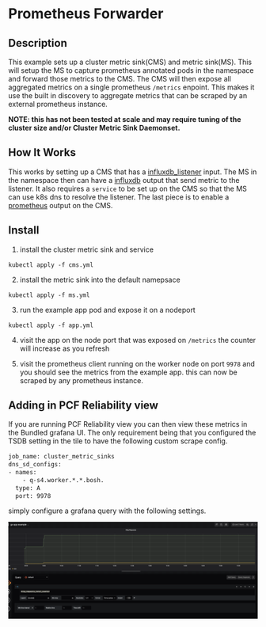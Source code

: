 # Prometheus Forwarder

## Description
This example sets up a cluster metric sink(CMS) and metric sink(MS). This will setup the MS to capture prometheus annotated pods in the namespace and forward those metrics to the CMS. The CMS will then expose all aggregated metrics on a single prometheus `/metrics` enpoint. This makes it use the built in discovery to aggregate metrics that can be scraped by an external prometheus instance.

**NOTE: this has not been tested at scale and may require tuning of the cluster size and/or Cluster Metric Sink Daemonset.**

## How It Works
This works by setting up a CMS that has a [influxdb_listener](https://github.com/influxdata/telegraf/tree/master/plugins/inputs/influxdb_listener) input. The MS in the namespace then can have a [influxdb](https://github.com/influxdata/telegraf/tree/master/plugins/outputs/influxdb) output that send metric to the listener. It also requires a `service`  to be set up on the CMS so that the MS can use k8s dns to resolve the listener. The last piece is to enable a [prometheus](https://github.com/influxdata/telegraf/tree/master/plugins/outputs/prometheus_client) output on the CMS.

## Install

1. install the cluster metric sink and service

```
kubectl apply -f cms.yml
```

2. install the metric sink into the default namepsace

```
kubectl apply -f ms.yml
```

3. run the example app pod and expose it on a nodeport

```
kubectl apply -f app.yml
```

4. visit the app on the node port that was exposed on `/metrics` the counter will increase as you refresh

5. visit the prometheus client running on the worker node on port `9978` and you should see the metrics from the example app. this can now be scraped by any prometheus instance.

## Adding in PCF Reliability view

If you are running PCF Reliability view you can then view these metrics in the Bundled grafana UI. The only requirement being that you configured the TSDB setting in the tile to have the following custom scrape config.

```
job_name: cluster_metric_sinks
dns_sd_configs:
- names:
    - q-s4.worker.*.*.bosh.
  type: A
  port: 9978
```

simply configure a grafana query with the following settings.

![grafana](grafana.png)

